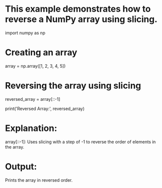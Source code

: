 # This example demonstrates how to reverse a NumPy array using slicing.

import numpy as np

# Creating an array
array = np.array([1, 2, 3, 4, 5])

# Reversing the array using slicing
reversed_array = array[::-1]

print('Reversed Array:', reversed_array)

# Explanation:
array[::-1]: Uses slicing with a step of -1 to reverse the order of elements in the array.

# Output:
Prints the array in reversed order.